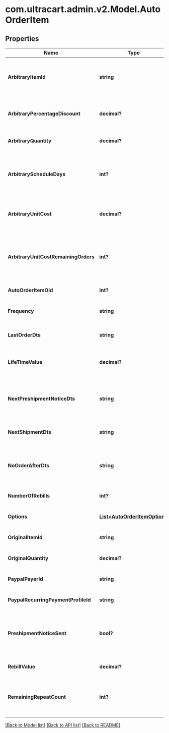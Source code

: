 # com.ultracart.admin.v2.Model.AutoOrderItem
## Properties

Name | Type | Description | Notes
------------ | ------------- | ------------- | -------------
**ArbitraryItemId** | **string** | Arbitrary item id that should be rebilled instead of the normal schedule | [optional] 
**ArbitraryPercentageDiscount** | **decimal?** | An arbitrary percentage discount to provide on future rebills | [optional] 
**ArbitraryQuantity** | **decimal?** | Arbitrary quantity to rebill | [optional] 
**ArbitraryScheduleDays** | **int?** | The number of days to rebill if the frequency is set to an arbitrary number of days | [optional] 
**ArbitraryUnitCost** | **decimal?** | Arbitrary unit cost that rebills of this item should occur at | [optional] 
**ArbitraryUnitCostRemainingOrders** | **int?** | The number of rebills to give the arbitrary unit cost on before reverting to normal pricing. | [optional] 
**AutoOrderItemOid** | **int?** | Primary key of AutoOrderItem | [optional] 
**Frequency** | **string** | Frequency of the rebill if not a fixed schedule | [optional] 
**LastOrderDts** | **string** | Date/time of the last order of this item | [optional] 
**LifeTimeValue** | **decimal?** | The life time value of this item including the original purchase | [optional] 
**NextPreshipmentNoticeDts** | **string** | The date/time of when the next pre-shipment notice should be sent | [optional] 
**NextShipmentDts** | **string** | Date/time that this item is scheduled to rebill | [optional] 
**NoOrderAfterDts** | **string** | Date/time after which no additional rebills of this item should occur | [optional] 
**NumberOfRebills** | **int?** | The number of times this item has rebilled | [optional] 
**Options** | [**List&lt;AutoOrderItemOption&gt;**](AutoOrderItemOption.md) | Options associated with this item | [optional] 
**OriginalItemId** | **string** | The original item id purchased | [optional] 
**OriginalQuantity** | **decimal?** | The original quantity purchased | [optional] 
**PaypalPayerId** | **string** | The PayPal Payer ID tied to this item | [optional] 
**PaypalRecurringPaymentProfileId** | **string** | The PayPal Profile ID tied to this item | [optional] 
**PreshipmentNoticeSent** | **bool?** | True if the preshipment notice associated with the next rebill has been sent | [optional] 
**RebillValue** | **decimal?** | The value of the rebills of this item | [optional] 
**RemainingRepeatCount** | **int?** | The number of rebills remaining before this item is complete | [optional] 

[[Back to Model list]](../README.md#documentation-for-models) [[Back to API list]](../README.md#documentation-for-api-endpoints) [[Back to README]](../README.md)

